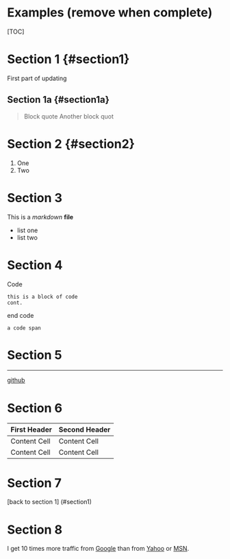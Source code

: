 Examples (remove when complete)
================

[TOC]

# Section 1  {#section1}

First part of updating

## Section 1a  {#section1a}

> Block quote
> Another block quot


# Section 2 {#section2}

1. One
2. Two

# Section 3

This is a *markdown* **file**

 - list one
 - list two

# Section 4

[github]: http://www.example.com "Github"

Code

    this is a block of code
    cont.

end code

`a code span`

# Section 5

---

[github]

# Section 6

First Header  | Second Header
------------- | -------------
Content Cell  | Content Cell
Content Cell  | Content Cell

# Section 7

[back to section 1] (#section1)

# Section 8


I get 10 times more traffic from [Google] than from
[Yahoo] or [MSN].

[google]: http://google.com/        "Google"
[yahoo]:  http://search.yahoo.com/  "Yahoo Search"
[msn]:    http://search.msn.com/    "MSN Search"
